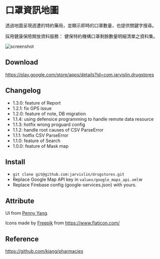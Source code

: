 # 口罩資訊地圖

透過地圖呈現週遭的特約藥局，並顯示即時的口罩數量，也提供關鍵字搜尋。

採用健康保險開放資料服務：
健保特約機構口罩剩餘數量明細清單之資料集。

![screenshot](https://github.com/jarvislin/drugstores/blob/master/art/2.png)


## Download
https://play.google.com/store/apps/details?id=com.jarvislin.drugstores

## Changelog
* 1.3.0: feature of Report
* 1.2.1: fix GPS issue
* 1.2.0: feature of note, DB migration
* 1.1.4: using defensice programming to handle remote data resource
* 1.1.3: hotfix wrong proguard config
* 1.1.2: handle root causes of CSV ParseError
* 1.1.1: hotfix CSV ParseError
* 1.1.0: feature of Search
* 1.0.0: feature of Mask map

## Install
* `git clone git@github.com:jarvislin/drugstores.git`
* Replace Google Map API key in `values/google_maps_api.xml`w
* Replace Firebase config (google-services.json) with yours.

## Attribute
UI from [Penny Yang](https://challenge.thef2e.com/user/3405?schedule=4432#works-4432).

Icons made by [Freepik](https://www.flaticon.com/authors/freepik) from https://www.flaticon.com/

## Reference
https://github.com/kiang/pharmacies
